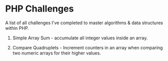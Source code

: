 # PHP Challenges

A list of all challenges I've completed to master algorithms & data structures within PHP.

1. Simple Array Sum - accumulate all integer values inside an array.

2. Compare Quadruplets - Increment counters in an array when comparing two numeric arrays for their higher values.